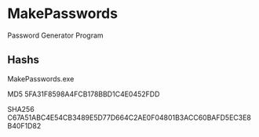 # MakePasswords
Password Generator Program

## Hashs

MakePasswords.exe

MD5       5FA31F8598A4FCB178BBD1C4E0452FDD

SHA256    C67A51ABC4E54CB3489E5D77D664C2AE0F04801B3ACC60BAFD5EC3E8B40F1D82
